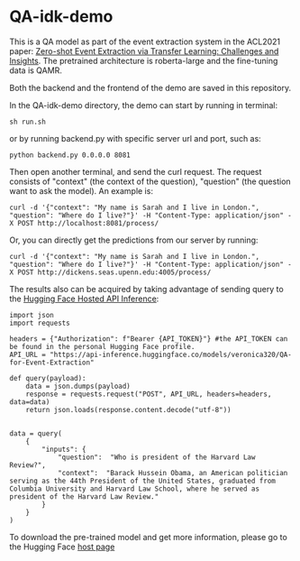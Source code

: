 # QA-idk-demo

This is a QA model as part of the event extraction system in the ACL2021 paper: [Zero-shot Event Extraction via Transfer Learning: Challenges and Insights](https://aclanthology.org/2021.acl-short.42/). The pretrained architecture is roberta-large and the fine-tuning data is QAMR.

Both the backend and the frontend of the demo are saved in this repository. 

In the QA-idk-demo directory, the demo can start by running in terminal:
```
sh run.sh 
```
or by running backend.py with specific server url and port, such as:
```
python backend.py 0.0.0.0 8081
```
Then open another terminal, and send the curl request. The request consists of "context" (the context of the question), "question" (the question want to ask the model). An example is:
```
curl -d '{"context": "My name is Sarah and I live in London.", "question": "Where do I live?"}' -H "Content-Type: application/json" -X POST http://localhost:8081/process/
```
Or, you can directly get the predictions from our server by running:
```
curl -d '{"context": "My name is Sarah and I live in London.", "question": "Where do I live?"}' -H "Content-Type: application/json" -X POST http://dickens.seas.upenn.edu:4005/process/
```

The results also can be acquired by taking advantage of sending query to the [Hugging Face Hosted API Inference]( https://api-inference.huggingface.co/docs/python/html/detailed_parameters.html#question-answering-task):
```
import json
import requests

headers = {"Authorization": f"Bearer {API_TOKEN}"} #the API_TOKEN can be found in the personal Hugging Face profile.
API_URL = "https://api-inference.huggingface.co/models/veronica320/QA-for-Event-Extraction"

def query(payload):
    data = json.dumps(payload)
    response = requests.request("POST", API_URL, headers=headers, data=data)
    return json.loads(response.content.decode("utf-8"))


data = query(
    {
        "inputs": {
            "question":  "Who is president of the Harvard Law Review?",
            "context":  "Barack Hussein Obama, an American politician serving as the 44th President of the United States, graduated from Columbia University and Harvard Law School, where he served as president of the Harvard Law Review."
        }
    }
)
```


To download the pre-trained model and get more information, please go to the Hugging Face [host page](https://huggingface.co/veronica320/QA-for-Event-Extraction) 

